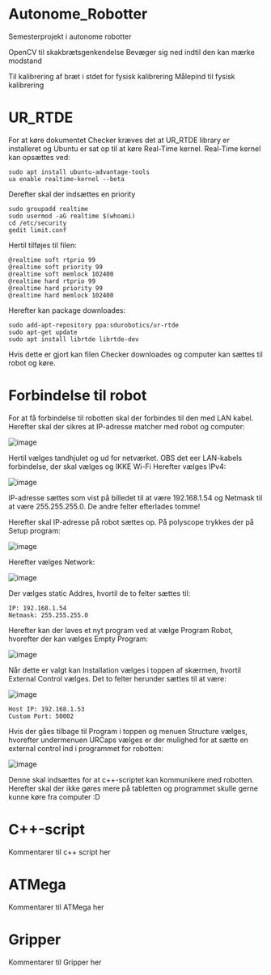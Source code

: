 # Autonome_Robotter
 Semesterprojekt i autonome robotter

OpenCV til skakbrætsgenkendelse
Bevæger sig ned indtil den kan mærke modstand

Til kalibrering af bræt i stdet for fysisk kalibrering
Målepind til fysisk kalibrering 

# UR_RTDE
For at køre dokumentet Checker kræves det at UR_RTDE library er installeret og Ubuntu er sat op til at køre Real-Time kernel.
Real-Time kernel kan opsættes ved:

```
sudo apt install ubuntu-advantage-tools
ua enable realtime-kernel --beta
```
Derefter skal der indsættes en priority
```
sudo groupadd realtime
sudo usermod -aG realtime $(whoami)
cd /etc/security
gedit limit.conf
```
Hertil tilføjes til filen:
```
@realtime soft rtprio 99
@realtime soft priority 99
@realtime soft memlock 102400
@realtime hard rtprio 99
@realtime hard priority 99
@realtime hard memlock 102400
```
Herefter kan package downloades:
```
sudo add-apt-repository ppa:sdurobotics/ur-rtde
sudo apt-get update
sudo apt install librtde librtde-dev
```
Hvis dette er gjort kan filen Checker downloades og computer kan sættes til robot og køre.

# Forbindelse til robot
For at få forbindelse til robotten skal der forbindes til den med LAN kabel. Herefter skal der sikres at IP-adresse matcher med robot og computer:

![image](https://github.com/akmun23/Autonome_Robotter/assets/159116437/ff7ad3fd-7466-4d27-a28c-f5ac45274581)

Hertil vælges tandhjulet og ud for netværket. OBS det eer LAN-kabels forbindelse, der skal vælges og IKKE Wi-Fi
Herefter vælges IPv4:

![image](https://github.com/akmun23/Autonome_Robotter/assets/159116437/e3379016-b6f6-44d7-a719-6da084d37216)

IP-adresse sættes som vist på billedet til at være 192.168.1.54 og Netmask til at være 255.255.255.0. 
De andre felter efterlades tomme!

Herefter skal IP-adresse på robot sættes op. På polyscope trykkes der på Setup program:

![image](https://github.com/akmun23/Autonome_Robotter/assets/159116437/d2b64b64-c21c-4018-8942-d9babb2aae0a)

Herefter vælges Network:

![image](https://github.com/akmun23/Autonome_Robotter/assets/159116437/1a05eb70-6010-4a42-b20a-05f7ed22d2eb)

Der vælges static Addres, hvortil de to felter sættes til: 

```
IP: 192.168.1.54
Netmask: 255.255.255.0
```
Herefter kan der laves et nyt program ved at vælge Program Robot, hvorefter der kan vælges Empty Program:

![image](https://github.com/akmun23/Autonome_Robotter/assets/159116437/fc6f7312-72fe-493e-9b78-279e0a8e91c1)

Når dette er valgt kan Installation vælges i toppen af skærmen, hvortil External Control vælges. Det to felter herunder sættes til at være:

![image](https://github.com/akmun23/Autonome_Robotter/assets/159116437/cd5d0058-3821-481f-8845-91d963585119)

```
Host IP: 192.168.1.53
Custom Port: 50002
```
Hvis der gåes tilbage til Program i toppen og menuen Structure vælges, hvorefter undermenuen URCaps vælges er der mulighed for at sætte en external control ind i programmet for robotten:

![image](https://github.com/akmun23/Autonome_Robotter/assets/159116437/78733ee3-a153-434e-b9bc-70f093ef73e2)

Denne skal indsættes for at c++-scriptet kan kommunikere med robotten. Herefter skal der ikke gøres mere på tabletten og programmet skulle gerne kunne køre fra computer :D

# C++-script
Kommentarer til c++ script her

# ATMega
Kommentarer til ATMega her

# Gripper
Kommentarer til Gripper her
